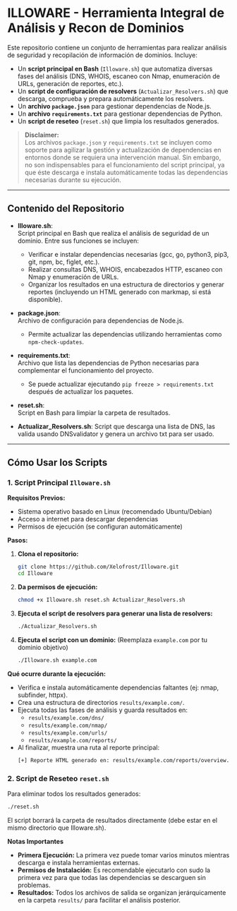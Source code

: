 # ILLOWARE - Herramienta Integral de Análisis y Recon de Dominios

Este repositorio contiene un conjunto de herramientas para realizar análisis de seguridad y recopilación de información de dominios. Incluye:

- Un **script principal en Bash** (`Illoware.sh`) que automatiza diversas fases del análisis (DNS, WHOIS, escaneo con Nmap, enumeración de URLs, generación de reportes, etc.).
- Un **script de configuración de resolvers** (`Actualizar_Resolvers.sh`) que descarga, comprueba y prepara automáticamente los resolvers.
- Un **archivo `package.json`** para gestionar dependencias de Node.js.
- Un **archivo `requirements.txt`** para gestionar dependencias de Python.
- Un **script de reseteo** (`reset.sh`) que limpia los resultados generados.

> **Disclaimer:**  
> Los archivos `package.json` y `requirements.txt` se incluyen como soporte para agilizar la gestión y actualización de dependencias en entornos donde se requiera una intervención manual. Sin embargo, no son indispensables para el funcionamiento del script principal, ya que éste descarga e instala automáticamente todas las dependencias necesarias durante su ejecución.

---

## Contenido del Repositorio

- **Illoware.sh**:  
  Script principal en Bash que realiza el análisis de seguridad de un dominio. Entre sus funciones se incluyen:  
  - Verificar e instalar dependencias necesarias (gcc, go, python3, pip3, git, npm, bc, figlet, etc.).
  - Realizar consultas DNS, WHOIS, encabezados HTTP, escaneo con Nmap y enumeración de URLs.
  - Organizar los resultados en una estructura de directorios y generar reportes (incluyendo un HTML generado con markmap, si está disponible).

- **package.json**:  
  Archivo de configuración para dependencias de Node.js.  
  - Permite actualizar las dependencias utilizando herramientas como `npm-check-updates`.

- **requirements.txt**:  
  Archivo que lista las dependencias de Python necesarias para complementar el funcionamiento del proyecto.  
  - Se puede actualizar ejecutando `pip freeze > requirements.txt` después de actualizar los paquetes.

- **reset.sh**:  
  Script en Bash para limpiar la carpeta de resultados.

- **Actualizar_Resolvers.sh**:
  Script que descarga una lista de DNS, las valida usando DNSvalidator y genera un archivo txt para ser usado.

---

## Cómo Usar los Scripts

### 1. Script Principal `Illoware.sh`

**Requisitos Previos:**
- Sistema operativo basado en Linux (recomendado Ubuntu/Debian)
- Acceso a internet para descargar dependencias
- Permisos de ejecución (se configuran automáticamente)

**Pasos:**

1. **Clona el repositorio:**
   ```bash
   git clone https://github.com/Xelofrost/Illoware.git
   cd Illoware
   ```

2. **Da permisos de ejecución:**
   ```bash
   chmod +x Illoware.sh reset.sh Actualizar_Resolvers.sh
   ```

4. **Ejecuta el script de resolvers para generar una lista de resolvers:**
   ```bash
   ./Actualizar_Resolvers.sh
   ```

3. **Ejecuta el script con un dominio:**
   (Reemplaza `example.com` por tu dominio objetivo)
   ```bash
   ./Illoware.sh example.com
   ```

**Qué ocurre durante la ejecución:**

- Verifica e instala automáticamente dependencias faltantes (ej: nmap, subfinder, httpx).
- Crea una estructura de directorios `results/example.com/`.
- Ejecuta todas las fases de análisis y guarda resultados en:
  - `results/example.com/dns/`
  - `results/example.com/nmap/`
  - `results/example.com/urls/`
  - `results/example.com/reports/`
- Al finalizar, muestra una ruta al reporte principal:
  ```bash
  [+] Reporte HTML generado en: results/example.com/reports/overview.html
  ```

### 2. Script de Reseteo `reset.sh`

Para eliminar todos los resultados generados:
```bash
./reset.sh
```

El script borrará la carpeta de resultados directamente (debe estar en el mismo directorio que Illoware.sh).

**Notas Importantes**

- **Primera Ejecución:** La primera vez puede tomar varios minutos mientras descarga e instala herramientas externas.
- **Permisos de Instalación:** Es recomendable ejecutarlo con sudo la primera vez para que todas las dependencias se descarguen sin problemas.
- **Resultados:** Todos los archivos de salida se organizan jerárquicamente en la carpeta `results/` para facilitar el análisis posterior.